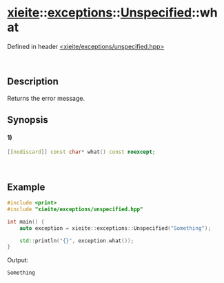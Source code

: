 # [xieite](../../../../../xieite.md)\:\:[exceptions](../../../../../exceptions.md)\:\:[Unspecified](../../../unspecified.md)\:\:what
Defined in header [<xieite/exceptions/unspecified.hpp>](../../../../../../include/xieite/exceptions/unspecified.hpp)

&nbsp;

## Description
Returns the error message.

## Synopsis
#### 1)
```cpp
[[nodiscard]] const char* what() const noexcept;
```

&nbsp;

## Example
```cpp
#include <print>
#include "xieite/exceptions/unspecified.hpp"

int main() {
    auto exception = xieite::exceptions::Unspecified("Something");

    std::println("{}", exception.what());
}
```
Output:
```
Something
```
